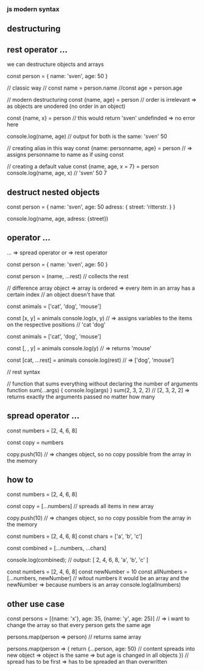 ### js modern syntax

## destructuring

## rest operator ...

we can destructure objects and arrays

const person = {
name: 'sven',
age: 50
}

// classic way
// const name = person.name
//const age = person.age

// modern destructuring
const {name, age} = person
// order is irrelevant => as objects are unodered (no order in an object)

const {name, x} = person
// this would return 'sven' undefinded => no error here

console.log(name, age)
// output for both is the same: 'sven' 50

// creating alias in this way
const {name: personname, age} = person
// => assigns personname to name as if using const

// creating a default value
const {name, age, x = 7} = person
console.log(name, age, x)
// 'sven' 50 7

## destruct nested objects

const person = {
name: 'sven',
age: 50
adress: {
street: 'ritterstr.
}
}

console.log(name, age, adress: {street})

## operator ...

... => spread operator
or
=> rest operator

const person = {
name: 'sven',
age: 50
}

const person = (name, ...rest)
// collects the rest

// difference array object => array is ordered => every item in an array has a certain index
// an object doesn't have that

const animals = ['cat', 'dog', 'mouse']

const [x, y] = animals
console.log(x, y) // => assigns variables to the items on the respective positions
// 'cat 'dog'

const animals = ['cat', 'dog', 'mouse']

const [, , y] = animals
console.log(y)
// => returns 'mouse'

const [cat, ...rest] = animals
console.log(rest)
// => ['dog', 'mouse']

// rest syntax

// function that sums everything without declaring the number of arguments
function sum(...args) {
console.log(args)
}
sum(2, 3, 2, 2)
// [2, 3, 2, 2] => returns exactly the arguments passed no matter how many

## spread operator ...

const numbers = [2, 4, 6, 8]

const copy = numbers

copy.push(10) // => changes object, so no copy possible from the array in the memory

## how to

const numbers = [2, 4, 6, 8]

const copy = [...numbers] // spreads all items in new array

copy.push(10) // => changes object, so no copy possible from the array in the memory

const numbers = [2, 4, 6, 8]
const chars = ['a', 'b', 'c']

const combined = [...numbers, ...chars]

console.log(combined);
// output: [ 2, 4, 6, 8, 'a', 'b', 'c' ]

const numbers = [2, 4, 6, 8]
const newNumber = 10
const allNumbers = [...numbers, newNumber] // witout numbers it would be an array and the newNumber => because numbers is an array
console.log(allnumbers)

## other use case

const persons = [{name: 'x'}, age: 35, {name: 'y', age: 25}]
// => i want to change the array so that every person gets the same age

persons.map(person => person) // returns same array

persons.map(person => {
return {...person, age: 50} // content spreads into new object => object is the same => but age is changed in all objects
}) // spread has to be first => has to be spreaded an than overwritten
